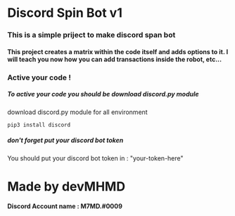 # Discord Spin Bot v1

### This is a simple priject to make discord span bot

#### This project creates a matrix within the code itself and adds options to it. I will teach you now how you can add transactions inside the robot, etc...


### Active your code !

##### To active your code you should be download discord.py module 

download discord.py module for all environment
```
pip3 install discord
```

##### don't forget put your discord bot token

You should put your discord bot token in : "your-token-here"





# Made by devMHMD

#### Discord Account name : M7MD.#0009
